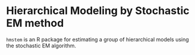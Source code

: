 # Hierarchical Modeling by Stochastic EM method

`hmstem` is an R package for estimating a group of hierarchical models using the stochastic EM algorithm.
